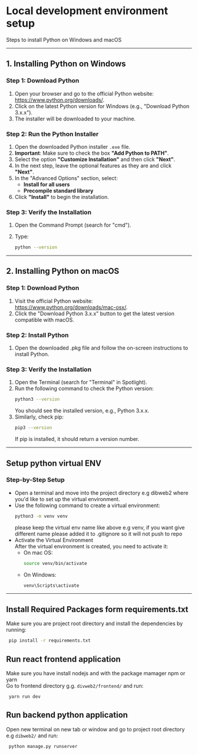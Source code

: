 # Local development environment setup

Steps to install Python on Windows and macOS

---

## 1. Installing Python on Windows

### Step 1: Download Python
1. Open your browser and go to the official Python website: https://www.python.org/downloads/.
2. Click on the latest Python version for Windows (e.g., "Download Python 3.x.x").
3. The installer will be downloaded to your machine.

### Step 2: Run the Python Installer
1. Open the downloaded Python installer `.exe` file.
2. **Important**: Make sure to check the box **"Add Python to PATH"**.
3. Select the option **"Customize Installation"** and then click **"Next"**.
4. In the next step, leave the optional features as they are and click **"Next"**.
5. In the "Advanced Options" section, select:
   - **Install for all users**
   - **Precompile standard library**
6. Click **"Install"** to begin the installation.

### Step 3: Verify the Installation
1. Open the Command Prompt (search for "cmd").
2. Type:

   ```bash
   python --version

---

## 2. Installing Python on macOS

### Step 1: Download Python
1. Visit the official Python website: https://www.python.org/downloads/mac-osx/.
2. Click the "Download Python 3.x.x" button to get the latest version compatible with macOS.
### Step 2: Install Python
1. Open the downloaded .pkg file and follow the on-screen instructions to install Python.
### Step 3: Verify the Installation
1. Open the Terminal (search for "Terminal" in Spotlight).
2. Run the following command to check the Python version:
    ```bash
    python3 --version
    ```  
    You should see the installed version, e.g., Python 3.x.x.
3. Similarly, check pip:
    ```bash
    pip3 --version
    ```
   If pip is installed, it should return a version number.

---

## Setup python virtual ENV

### Step-by-Step Setup

* Open a terminal and move into the project directory e.g dibweb2 where you'd like to set up the virtual environment.
* Use the following command to create a virtual environment:
   ```bash
   python3 -m venv venv
   ```
   please keep the virtual env name like above e.g venv, if you want give different name please added it to .gitignore
   so it will not push to repo
* Activate the Virtual Environment \
   After the virtual environment is created, you need to activate it:
   * On mac OS:
      ```bash
      source venv/bin/activate
      ```
   * On Windows:
       ```bash
      venv\Scripts\activate
       ```

---

## Install Required Packages form requirements.txt
  Make sure you are project root directory and install the dependencies by running:
  ```bash
   pip install -r requirements.txt
  ```

## Run react frontend application
   Make sure you have install nodejs and with the package mamager npm or yarn \
   Go to frontend directory g.g. `divweb2/frontend/` and run:
   ```bash
    yarn run dev
   ```

## Run backend python application
   Open new terminal on new tab or window and go to project root directory e.g `dibweb2/`
   and run:
   ```bash
    python manage.py runserver
   ````